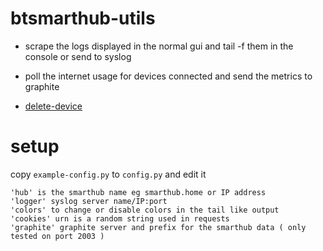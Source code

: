 # btsmarthub-utils

* scrape the logs displayed in the normal gui and tail -f them in the console or send to syslog

* poll the internet usage for devices connected and send the metrics to graphite

* [delete-device](delete-device)


# setup 

copy `example-config.py` to `config.py` and edit it

```
'hub' is the smarthub name eg smarthub.home or IP address
'logger' syslog server name/IP:port
'colors' to change or disable colors in the tail like output
'cookies' urn is a random string used in requests
'graphite' graphite server and prefix for the smarthub data ( only tested on port 2003 ) 
```


